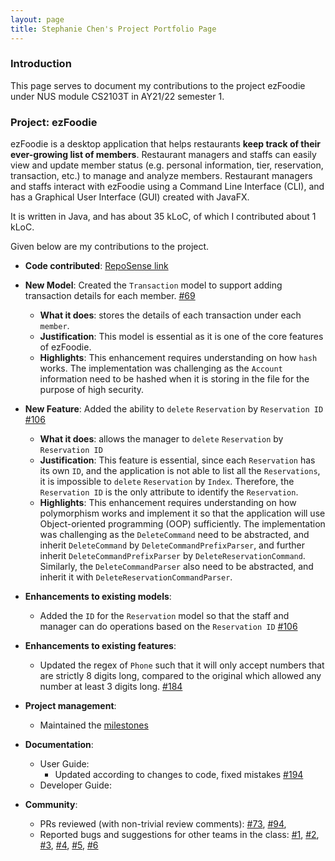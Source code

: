 ```yaml
---
layout: page
title: Stephanie Chen's Project Portfolio Page
---
```


### Introduction

This page serves to document my contributions to the project ezFoodie under NUS module CS2103T in AY21/22 semester 1.

### Project: ezFoodie

ezFoodie is a desktop application that helps restaurants **keep track of their ever-growing list of members**.
Restaurant managers and staffs can easily view and update member status (e.g. personal information, tier, reservation, transaction, etc.) to manage and analyze members.
Restaurant managers and staffs interact with ezFoodie using a Command Line Interface (CLI), and has a Graphical User Interface (GUI) created with JavaFX.

It is written in Java, and has about 35 kLoC, of which I contributed about 1 kLoC.

Given below are my contributions to the project.

* **Code contributed**: [RepoSense link](https://nus-cs2103-ay2122s1.github.io/tp-dashboard/?breakdown=true&search=stephanie-csy)

* **New Model**: Created the `Transaction` model to support adding transaction details for each member. [\#69](https://github.com/AY2122S1-CS2103T-F12-4/tp/pull/69)
    * **What it does**: stores the details of each transaction under each `member`.
    * **Justification**: This model is essential as it is one of the core features of ezFoodie.
    * **Highlights**: This enhancement requires understanding on how `hash` works. The implementation was challenging as the `Account` information need to be hashed when it is storing in the file for the purpose of high security.
    
* **New Feature**: Added the ability to `delete` `Reservation` by `Reservation ID` [\#106](https://github.com/AY2122S1-CS2103T-F12-4/tp/pull/106)
    * **What it does**: allows the manager to `delete` `Reservation` by `Reservation ID`
    * **Justification**: This feature is essential, since each `Reservation` has its own `ID`, and the application is not able to list all the `Reservations`, it is impossible to `delete` `Reservation` by `Index`. Therefore, the `Reservation ID` is the only attribute to identify the `Reservation`.
    * **Highlights**: This enhancement requires understanding on how polymorphism works and implement it so that the application will use Object-oriented programming (OOP) sufficiently. The implementation was challenging as the `DeleteCommand` need to be abstracted, and inherit `DeleteCommand` by `DeleteCommandPrefixParser`, and further inherit `DeleteCommandPrefixParser` by `DeleteReservationCommand`. Similarly, the `DeleteCommandParser` also need to be abstracted, and inherit it with `DeleteReservationCommandParser`.

* **Enhancements to existing models**:
    * Added the `ID` for the `Reservation` model so that the staff and manager can do operations based on the `Reservation ID` [\#106](https://github.com/AY2122S1-CS2103T-F12-4/tp/pull/106)
   
* **Enhancements to existing features**:
    * Updated the regex of `Phone` such that it will only accept numbers that are strictly 8 digits long, compared to the original which allowed any number at least 3 digits long. [\#184](https://github.com/AY2122S1-CS2103T-F12-4/tp/pull/184)
    
* **Project management**:
    * Maintained the [milestones](https://github.com/AY2122S1-CS2103T-F12-4/tp/milestones)

* **Documentation**:
    * User Guide:
        * Updated according to changes to code, fixed mistakes
          [\#194](https://github.com/AY2122S1-CS2103T-F12-4/tp/pull/194)
    * Developer Guide:
        

* **Community**:
    * PRs reviewed (with non-trivial review comments):
      [\#73](https://github.com/AY2122S1-CS2103T-F12-4/tp/pull/73),
      [\#94](https://github.com/AY2122S1-CS2103T-F12-4/tp/pull/94),
    * Reported bugs and suggestions for other teams in the class:
      [\#1](https://github.com/stephanie-csy/ped/issues/1),
      [\#2](https://github.com/stephanie-csy/ped/issues/2),
      [\#3](https://github.com/stephanie-csy/ped/issues/3),
      [\#4](https://github.com/stephanie-csy/ped/issues/4),
      [\#5](https://github.com/stephanie-csy/ped/issues/5),
      [\#6](https://github.com/stephanie-csy/ped/issues/6)
